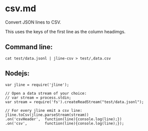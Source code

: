 csv.md
======

Convert JSON lines to CSV.

This uses the keys of the first line as the column headimgs.

## Command line:

    cat test/data.jsonl | jline-csv > test/,data.csv

## Nodejs:

    var jline = require('jline');

    // Open a data stream of your choice:
    // var stream = process.stdin;
    var stream = require('fs').createReadStream("test/data.jsonl");

    // For every jline emit a csv line:
    jline.toCsv(jline.parseStream(stream))
    .on('csvHeader',  function(line){console.log(line);})
    .on('csv',        function(line){console.log(line);});
